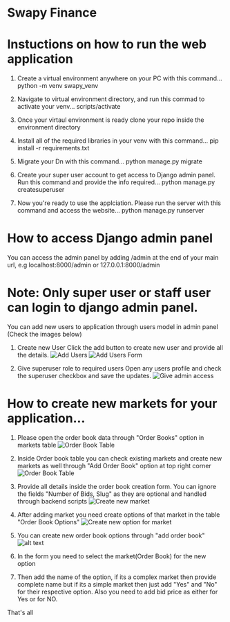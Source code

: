 # Swapy Finance

# Instuctions on how to run the web application

1. Create a virtual environment anywhere on your PC with this command...
	python -m venv swapy_venv

2. Navigate to virtual environment directory, and run this commad to activate your venv...
	scripts/activate

3. Once your virtaul environment is ready clone your repo inside the environment directory

4. Install all of the required libraries in your venv with this command...
	pip install -r requirements.txt

5. Migrate your Dn with this command...
	python manage.py migrate

6. Create your super user account to get access to Django admin panel. Run this command and provide the info required...
	python manage.py createsuperuser

7. Now you're ready to use the applciation. Please run the server with this command and access the website...
	python manage.py runserver


# How to access Django admin panel
You can access the admin panel by adding /admin at the end of your main url, e.g localhost:8000/admin or 127.0.0.1:8000/admin
# Note: Only super user or staff user can login to django admin panel.

You can add new users to application through users model in admin panel (Check the images below)

1. Create new User
	Click the add button to create new user and provide all the details.
	![Add Users](https://github.com/CayetanoGur/Swapyfinance/blob/main/core/static/Github%20Assets/User%201.png)
	![Add Users Form](https://github.com/CayetanoGur/Swapyfinance/blob/main/core/static/Github%20Assets/User%202.ng.png)

2. Give superuser role to required users
	Open any users profile and check the superuser checkbox and save the updates.
	![Give admin access](https://github.com/CayetanoGur/Swapyfinance/blob/main/core/static/Github%20Assets/User%203.png)


# How to create new markets for your application...

1. Please open the order book data through "Order Books" option in markets table
	![Order Book Table](https://github.com/CayetanoGur/Swapyfinance/blob/main/core/static/Github%20Assets/Order%201.png)

2. Inside Order book table you can check existing markets and create new markets as well through "Add Order Book" option at top right corner
	![Order Book Table](https://github.com/CayetanoGur/Swapyfinance/blob/main/core/static/Github%20Assets/Order%202.png)

3. Provide all details inside the order book creation form. You can ignore the fields "Number of Bids, Slug" as they are optional and handled through backend scripts
	![Create new market](https://github.com/CayetanoGur/Swapyfinance/blob/main/core/static/Github%20Assets/Order%203.png)

4. After adding market you need create options of that market in the table "Order Book Options"
	![Create new option for market](https://github.com/CayetanoGur/Swapyfinance/blob/main/core/static/Github%20Assets/Order%204.png)

5. You can create new order book options through "add order book"
	![alt text](https://github.com/CayetanoGur/Swapyfinance/blob/main/core/static/Github%20Assets/Order%205.png)
	
6. In the form you need to select the market(Order Book) for the new option
7. Then add the name of the option, if its a complex market then provide complete name but if its a simple market then just add "Yes" and "No" for their respective option. Also you need to add bid price as either for Yes or for NO.

That's all